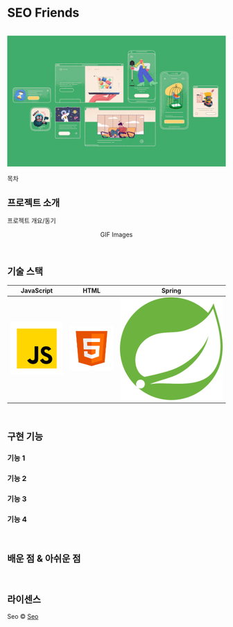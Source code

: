 #  SEO Friends

<p align="center">
  <br>
  <img src="./images/common/logo-sample.jpeg">
  <br>
</p>

목차

## 프로젝트 소개

<p align="justify">
프로젝트 개요/동기
</p>

<p align="center">
GIF Images
</p>

<br>

## 기술 스택

| JavaScript |  HTML   |  Spring  |
| :--------: | :------: | :-----: |
|   ![js]    | ![html] | ![Spring] |

<br>

## 구현 기능

### 기능 1

### 기능 2

### 기능 3

### 기능 4

<br>

## 배운 점 & 아쉬운 점

<p align="justify">

</p>

<br>

## 라이센스

Seo &copy; [Seo](mailto:aodhzld45@gmail.com)

<!-- Stack Icon Refernces -->

[js]: /images/stack/javascript.svg
[ts]: /images/stack/typescript.svg
[html]: /images/stack/html.svg
[Spring]: /images/stack/Spring.svg
